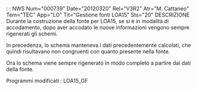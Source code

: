  :  : NWS Num="000739" Date="20120320" Rel="V3R2" Atr="M. Cattaneo" Tem="TEC" App="LO" Tit="Gestione fonti LOA15" Sts="20"
DESCRIZIONE
Durante la costruzione della fonte per LOA15, se si è in modalità di accodamento, dopo aver accodato le nuove informazioni vengono sempre rigenerati gli schemi.

In precedenza, lo schema manteneva i dati precedentemente calcolati, che quindi risultavano non congruenti con quanto presente nella fonte.

Ora lo schema viene sempre rigenerato in modo completo a partire dai dati della fonte.

Programmi modificati : 
LOA15_GF
